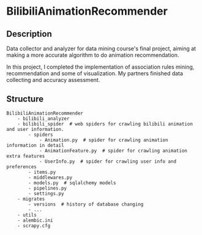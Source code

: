 # BilibiliAnimationRecommender
## Description
Data collector and analyzer for data mining course's final project, aiming at making a more accurate algorithm to do animation recommendation.

In this project, I completed the implementation of association rules mining, recommendation and some of visualization. My partners finished data collecting and accuracy assessment.

## Structure
```text
BilibiliAnimationRecommender
    - bilibili_analyzer 
    - bilibili_spider  # web spiders for crawling bilibili animation and user information.
        - spiders
            - Animation.py  # spider for crawling animation information in detail
            - AnimationFeature.py  # spider for crawling animation extra features
            - UserInfo.py  # spider for crawling user info and preferences
        - items.py
        - middlewares.py
        - models.py  # sqlalchemy models
        - pipelines.py
        - settings.py
    - migrates
        - versions  # history of database changing
        - ...
    - utils
    - alembic.ini
    - scrapy.cfg
```
